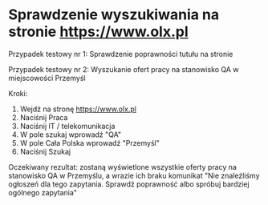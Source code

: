 # Sprawdzenie wyszukiwania na stronie https://www.olx.pl

Przypadek testowy nr 1: Sprawdzenie poprawności tutułu na stronie

Przypadek testowy nr 2: Wyszukanie ofert pracy na stanowisko QA w miejscowości Przemyśl

Kroki:
  1. Wejdź na stronę https://www.olx.pl
  2. Naciśnij Praca
  3. Naciśnij IT / telekomunikacja
  4. W pole szukaj wprowadź "QA"
  5. W pole Cała Polska wprowadź "Przemyśl"
  6. Naciśnij Szukaj
  
Oczekiwany rezultat: zostaną wyświetlone wszystkie oferty pracy na stanowisko QA w Przemyślu, a wrazie ich braku komunikat 
"Nie znaleźliśmy ogłoszeń dla tego zapytania. Sprawdź poprawność albo spróbuj bardziej ogólnego zapytania"
